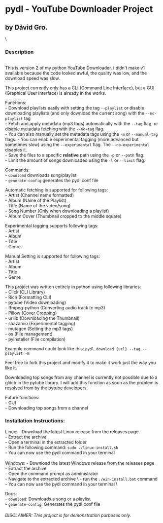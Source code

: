 # pydl - YouTube Downloader Project
## by Dávid Gro.
\
### Description
\
This is version 2 of my python YouTube Downloader. I didn't make v1 available because the code looked awful, the quality was low, and the download speed was slow.

This project currently only has a CLI (Command Line Interface), but a GUI (Graphical User Interface) is already in the works.

Functions: \
    - Download playlists easily with setting the tag `--playlist` or disable downloading playlists (and only download the current song) with the `--no-playlist` tag \
    - Fetch and apply metadata (mp3 tags) automatically with the `--tag` flag, or disable metadata fetching with the `--no-tag` flag. \
    - You can also manually set the metadata tags using the `-m` or `--manual-tag` flags.
    - You can enable experimental tagging (more advanced but sometimes slow) using the `--experimental` flag. The `--no-experimental` disables it. \
    - Save the files to a specific **relative** path using the `-p` or `--path` flag. \
    - Limit the amount of songs downloaded using the `-l` or `--limit` flag. 

Commands: \
    - `download` downloads song/playlist \
    - `generate-config` generates the pydl.conf file

Automatic fetching is supported for following tags: \
    - Artist (Channel name formatted) \
    - Album (Name of the Playlist) \
    - Title (Name of the video/song) \
    - Song Number (Only when downloading a playlist) \
    - Album Cover (Thumbnail cropped to the middle square)

Experimental tagging supports following tags: \
    - Artist \
    - Album \
    - Title \
    - Genre

Manual Setting is supported for following tags: \
    - Artist \
    - Album \
    - Title \
    - Genre

This project was written entirely in python using following libraries: \
    - Click (CLI Library) \
    - Rich (Formatting CLI) \
    - pytube (Video downloading) \
    - ffmpeg-python (Converting audio track to mp3) \
    - Pillow (Cover Cropping) \
    - urllib (Downloading the Thumbnail) \
    - shazamio (Experimental tagging) \
    - mutagen (Setting the mp3 tags) \
    - os (File management) \
    - pyinstaller (File compilation)


Example command could look like this: `pydl download {url} --tag --playlist -m`

Feel free to fork this project and modify it to make it work just the way you like it.

Downloading top songs from any channel is currently not possible due to a glitch in the pytube library. I will add this function as soon as the problem is resolved from by the pytube developers.

Future functions: \
    - GUI \
    - Downloading top songs from a channel


### Installation Instructions:

Linux:
    - Download the latest Linux release from the releases page \
    - Extract the archive \
    - Open a terminal in the extracted folder \
    - Run the following command: `sudo ./linux-install.sh` \
    - You can now use the pydl command in your terminal \
\
Windows:
    - Download the latest Windows release from the releases page \
    - Extract the archive \
    - Open the command prompt as administrator \
    - Navigate to the extracted archive \ 
    - run the `./win-install.bat` command \
    - You can now use the pydl command in your terminal \

 Docs: \
    - `download`: Downloads a song or a playlist \
    - `generate-config`: Generates the pydl.conf file

###### DISCLAIMER: This project is for demonstration purposes only.
